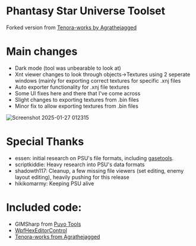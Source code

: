 # Phantasy Star Universe Toolset
Forked version from [Tenora-works by Agrathejagged](https://github.com/Agrathejagged/tenora-works)

# Main changes
  - Dark mode (tool was unbearable to look at)
  - Xnt viewer changes to look through objects->Textures using 2 seperate windows (mainly for exporting correct textures for specific .xnj files
  - Auto exporter functionality for .xnj file textures
  - Some UI fixes here and there that I've come across
  - Slight changes to exporting textures from .bin files
  - Minor fix to allow exporting textures from .bin files


![Screenshot 2025-01-27 012315](https://github.com/user-attachments/assets/966d8b0b-732a-4ebf-85bf-a3c443aa8d36)


# Special Thanks
  - essen: initial research on PSU's file formats, including [gasetools](https://github.com/essen/gasetools).
  - scriptkiddie: Heavy research into PSU's data formats
  - shadowth117: Cleanup, a few missing file viewers (set editing, enemy layout editing), heavily pushing for this release
  - hikikomarmy: Keeping PSU alive 

# Included code:
  - GIMSharp from [Puyo Tools](https://github.com/nickworonekin/puyotools)
  - [WpfHexEditorControl](https://github.com/abbaye/WpfHexEditorControl)
  - [Tenora-works from Agrathejagged](https://github.com/Agrathejagged/tenora-works)
